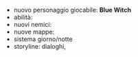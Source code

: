 - nuovo personaggio giocabile: **Blue Witch**
- abilità:
- nuovi nemici:
- nuove mappe:
- sistema giorno/notte
- storyline: dialoghi, 
